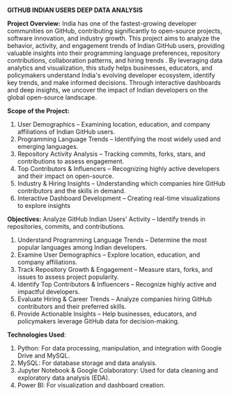 ****GITHUB INDIAN USERS DEEP DATA ANALYSIS****

**Project Overview:**
India has one of the fastest-growing developer communities on GitHub, contributing significantly to open-source projects, software innovation, and industry growth. This project aims to analyze the behavior, activity, and engagement trends of Indian GitHub users, providing valuable insights into their programming language preferences, repository contributions, collaboration patterns, and hiring trends . By leveraging data analytics and visualization, this study helps businesses, educators, and policymakers understand India's evolving developer ecosystem, identify key trends, and make informed decisions. Through interactive dashboards and deep insights, we uncover the impact of Indian developers on the global open-source landscape. 

**Scope of the Project:**
1. User Demographics – Examining location, education, and company affiliations of Indian GitHub users.
2. Programming Language Trends – Identifying the most widely used and emerging languages.
3. Repository Activity Analysis – Tracking commits, forks, stars, and contributions to assess engagement.
4. Top Contributors & Influencers – Recognizing highly active developers and their impact on open-source.
5. Industry & Hiring Insights – Understanding which companies hire GitHub contributors and the skills in demand.
6. Interactive Dashboard Development – Creating real-time visualizations to explore insights

**Objectives:**
Analyze GitHub Indian Users' Activity – Identify trends in repositories, commits, and contributions.
1. Understand Programming Language Trends – Determine the most popular languages among Indian developers.
2. Examine User Demographics – Explore location, education, and company affiliations.
3. Track Repository Growth & Engagement – Measure stars, forks, and issues to assess project popularity.
4. Identify Top Contributors & Influencers – Recognize highly active and impactful developers.
5. Evaluate Hiring & Career Trends – Analyze companies hiring GitHub contributors and their preferred skills.
6. Provide Actionable Insights – Help businesses, educators, and policymakers leverage GitHub data for decision-making.

**Technologies Used**:
1. Python: For data processing, manipulation, and integration with Google Drive and MySQL.
2. MySQL: For database storage and data analysis.
3. Jupyter Notebook & Google Colaboratory: Used for data cleaning and exploratory data analysis (EDA).
4. Power BI: For visualization and dashboard creation.

